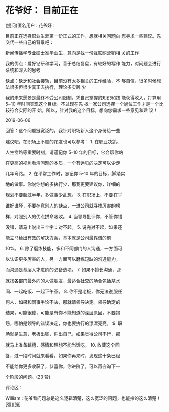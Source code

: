 # 花爷好： 目前正在

(提问)匿名用户 : 花爷好：

目前正在选择职业生涯第一份正式的工作，想就相关问题向 您寻求一些建议。先交代一些自己的背景吧：

新闻传播学专业硕士准毕业生，意向是找一份互联网营销相 关的工作

我的优点：爱好钻研和学习，善于总结复盘，有较好的写作 能力，对问题会进行系统和深入的思考

缺点：缺乏和社会接轨，目前没有太多相关的工作经验，不 够自信，很多时候想法很多但很少真正去执行，理论多实践 少

我的未来愿景是最终不受公司限制，凭自己掌握的知识和技 能获得收入，打算用 5~10 年时间实现这个目标。不过现在先 找一家公司选择一个岗位工作才是一个比较符合实际的开 始，所以，针对我的这个目标，想向您需求一些意见和建 议！

2019-06-06

回答：这个问题挺宽泛的，我针对职场新人这个身份给一些

建议吧，在职场上不顺的花友也可以参考： 1\. 在职业决策、

人生岔路等重要时刻，请谨记你 5-10 年的目标，它会帮你站

在更高的视角看清问题的本质，一个有远见的决定可以少走

几年弯路。 2\. 在平常工作时，忘记你 5-10 年的目标，脚踏实

地的做事。你说你想的多执行少，那我更要建议你，详细的

规划不要超过半年，多做事少乱想。 3\. 在职场上，不要在乎

谁好谁坏，不要在意别人的缺点，一进公司就寻找厉害的榜

样，对照别人的优点拼命吸收。 4\. 当领导批评你，不管你错

没错，请马上说出三个字：对不起。 5\. 说完对不起，如果还

能立马给出有效的解决方案，基本就是公司最靠谱的前

10%。 6\. 除了磨练技能，多和不同部门的人沟通，一方面可

以认识更多厉害的人，另一方面可以磨练短缺的沟通能力，

而沟通是基层人才进阶的必备选项。 7\. 如果不擅长沟通，那

就找各部门最外向的人做朋友，最适合社交的场合包括茶水

间、一起吃饭、一起下午茶。 8\. 你不是老板，你无法说服任

何人，如果和同事争论不决，那就请领导决定。领导确定的

结果，可能很傻，可能是有你不能知道的深层原因，不要抱

怨，哪怕是领导的错误决定，你也要执行的漂漂亮亮。 9\. 职

场就是生意，老板出钱，你出自己，如果觉得公司不行，那

就马上准备跳槽，感情和理想不能当饭吃。 10\. 收藏这个回

答，过一段时间就来看看，如果你再来时，发现这十条已经

不能给你更多收获了，恭喜你，你进阶了，可以再咨询下一

个阶段的问题。(23 赞)

评论区：

William : 花爷看问题总是这么逻辑清楚，这么宽泛的问题，也能拎的这么清楚！[强][强]